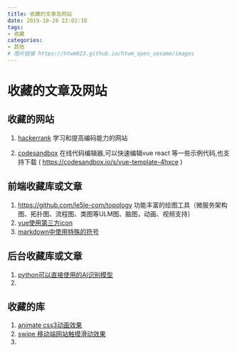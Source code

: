 ```yaml
---
title: 收藏的文章及网站
date: 2019-10-28 22:02:18
tags:
- 收藏
categories:
- 其他
# 图片链接 https://htwm623.github.io/htwm_open_sesame/images
---
```




# 收藏的文章及网站





## 收藏的网站

1. [hackerrank]( https://www.hackerrank.com/dashboard )  学习和提高编码能力的网站

2. [codesandbox]( https://codesandbox.io/ )  在线代码编辑器,可以快速编辑vue react 等一些示例代码,也支持下载 ( https://codesandbox.io/s/vue-template-4hxce )

   

## 前端收藏库或文章

1.  https://github.com/le5le-com/topology     功能丰富的绘图工具（微服务架构图、拓扑图、流程图、类图等ULM图、脑图，动画、视频支持） 
2. [vue使用第三方icon]( https://www.jianshu.com/p/59dd28f0b9c9 )
3. [markdown中使用特殊的符号]( https://www.jianshu.com/p/7bcf4ad609cf )



##  后台收藏库或文章

1. [python可以直接使用的AI识别模型]( https://github.com/OlafenwaMoses/ImageAI )
2. 





## 收藏的库

1. [animate css3动画效果]( https://github.com/hitherejoe/animate )
2. [swipe 移动端网站触摸滑动效果]( https://www.swiper.com.cn/ )
3. 

